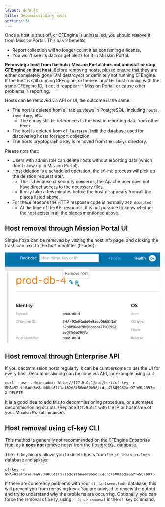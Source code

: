 ```yaml
---
layout: default
title: Decommissioning hosts
sorting: 30
---
```


Once a host is shut off, or CFEngine is uninstalled, you should remove it from Mission Portal.
This has 2 benefits:

- Report collection will no longer count it as consuming a license.
- You won't see its data or get alerts for it in Mission Portal.

**Removing a host from the hub / Mission Portal does not uninstall or stop CFEngine on that host.**
Before removing hosts, please ensure that they are either completely gone (VM destroyed) or definitely not running CFEngine.
If the host is still running CFEngine, or there is another host running with the same CFEngine ID, it could reappear in Mission Portal, or cause other problems in reporting.

Hosts can be removed via API or UI, the outcome is the same:

- The host is deleted from all tables/views in PostgreSQL, including `hosts`, `inventory`, etc.
  - There may still be references to the host in reporting data from other hosts.
- The host is deleted from `cf_lastseen.lmdb` the database used for discovering hosts for report collection.
- The hosts cryptographic key is removed from the `ppkeys` directory.

Please note that:

- Users with admin role can delete hosts without reporting data (which don't show up in Mission Portal).
- Host deletion is a scheduled operation, the `cf-hub` process will pick up the deletion request later.
  - This is because of security concerns, the Apache user does not have direct access to the necessary files.
  - It may take a few minutes before the host disappears from all the places listed above.
- For these reasons the HTTP response code is normally `202 Accepted`.
  - At the time of the API response, it is not possible to know whether the host exists in all the places mentioned above.

## Host removal through Mission Portal UI

Single hosts can be removed by visiting the host info page, and clicking the trash can next to the host identifier (header):

![Remove host](./Mission-portal-remove-host.png)

## Host removal through Enterprise API

If you decommission hosts regularly, it can be cumbersome to use the UI for every host.
Decommissioning can be done via API, for example using curl:

```command
curl --user admin:admin http://127.0.0.1/api/host/cf-key -r SHA=92eff6add6e8add0bb51f1af52d8f56ed69b56ccdca27509952ae07fe5b2997b -X DELETE
```

It is a good idea to add this to decommissioning procedure, or automated decommissioning scripts.
(Replace `127.0.0.1` with the IP or hostname of your Mission Portal instance).

## Host removal using cf-key CLI

This method is generally not recommended on the CFEngine Enterprise Hub, as it **does not** remove hosts from the PostgreSQL database.

The `cf-key` binary allows you to delete hosts from the `cf_lastseen.lmdb` database and `ppkeys`:

```command
cf-key -r SHA=92eff6add6e8add0bb51f1af52d8f56ed69b56ccdca27509952ae07fe5b2997b
```

If there are coherency problems with your `cf_lastseen.lmdb` database, this will prevent you from removing keys.
You are advised to review the output and try to understand why the problems are occurring.
Optionally, you can force the removal of a key, using `--force-removal` in the `cf-key` command.
